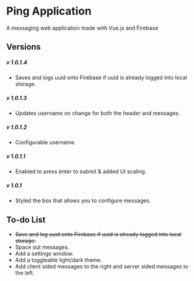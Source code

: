 # Ping Application
 A messaging web application made with Vue.js and Firebase
 
## Versions
##### v 1.0.1.4
- Saves and logs uuid onto Firebase if uuid is already logged into local storage.
##### v 1.0.1.3 
- Updates username on change for both the header and messages.
##### v 1.0.1.2 
- Configurable username.
##### v 1.0.1.1
- Enabled to press enter to submit & added UI scaling.
##### v 1.0.1
- Styled the box that allows you to configure messages.

## To-do List 
- ~~Save and log uuid onto Firebase if uuid is already logged into local storage.~~
- Space out messages.
- Add a settings window.
- Add a toggleable light/dark theme.
- Add client sided messages to the right and server sided messages to the left.
